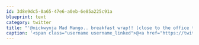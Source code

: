 ```yaml
---
id: 3d8e9dc5-0a65-47e6-a0eb-6e85a225c91a
blueprint: text
category: twitter
title: "'@nickwynja Mad Mango.. breakfast wrap!! (close to the office too)"
caption: '<span class="username username_linked">@<a href="https://twitter.com/nickwynja" title="Nick Wynja">nickwynja</a></span> Mad Mango.. breakfast wrap!! (close to the office too)'
---
```


